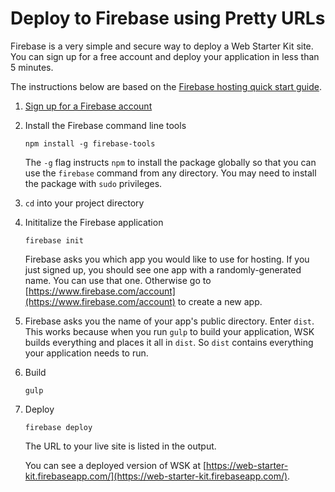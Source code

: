 # Deploy to Firebase using Pretty URLs

Firebase is a very simple and secure way to deploy a Web Starter Kit site. You can sign up for a free account and deploy your application in less than 5 minutes.

The instructions below are based on the [Firebase hosting quick start
guide](https://www.firebase.com/docs/hosting/quickstart.html).

1.  [Sign up for a Firebase account](https://www.firebase.com/signup/)

1.  Install the Firebase command line tools

        npm install -g firebase-tools

    The `-g` flag instructs `npm` to install the package globally so that you
    can use the `firebase` command from any directory. You may need
    to install the package with `sudo` privileges.

1.  `cd` into your project directory

1.  Inititalize the Firebase application

        firebase init

    Firebase asks you which app you would like to use for hosting. If you just
    signed up, you should see one app with a randomly-generated name. You can
    use that one. Otherwise go to
    [https://www.firebase.com/account](https://www.firebase.com/account) to
    create a new app.

1.  Firebase asks you the name of your app's public directory. Enter `dist`.
    This works because when you run `gulp` to build your application, WSK
    builds everything and places it all in `dist`. So `dist` contains
    everything your application needs to run.

1.  Build

        gulp

1.  Deploy

        firebase deploy

    The URL to your live site is listed in the output.

    You can see a deployed version of WSK at [https://web-starter-kit.firebaseapp.com/](https://web-starter-kit.firebaseapp.com/).
